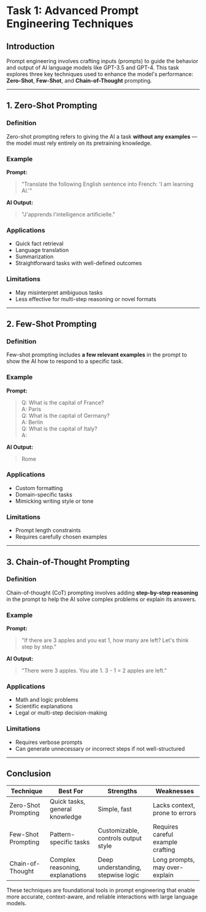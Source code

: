 # Task 1: Advanced Prompt Engineering Techniques

## Introduction
Prompt engineering involves crafting inputs (prompts) to guide the behavior and output of AI language models like GPT-3.5 and GPT-4. This task explores three key techniques used to enhance the model's performance: **Zero-Shot**, **Few-Shot**, and **Chain-of-Thought** prompting.

---

## 1. Zero-Shot Prompting

###  Definition
Zero-shot prompting refers to giving the AI a task **without any examples** — the model must rely entirely on its pretraining knowledge.

###  Example
**Prompt:**  
> "Translate the following English sentence into French: 'I am learning AI.'"

**AI Output:**  
> "J'apprends l'intelligence artificielle."

###  Applications
- Quick fact retrieval
- Language translation
- Summarization
- Straightforward tasks with well-defined outcomes

###  Limitations
- May misinterpret ambiguous tasks
- Less effective for multi-step reasoning or novel formats

---

## 2. Few-Shot Prompting

###  Definition
Few-shot prompting includes **a few relevant examples** in the prompt to show the AI how to respond to a specific task.

###  Example
**Prompt:**
> Q: What is the capital of France?  
> A: Paris  
> Q: What is the capital of Germany?  
> A: Berlin  
> Q: What is the capital of Italy?  
> A:

**AI Output:**  
> Rome

###  Applications
- Custom formatting
- Domain-specific tasks
- Mimicking writing style or tone

###  Limitations
- Prompt length constraints
- Requires carefully chosen examples

---

## 3. Chain-of-Thought Prompting

###  Definition
Chain-of-thought (CoT) prompting involves adding **step-by-step reasoning** in the prompt to help the AI solve complex problems or explain its answers.

###  Example
**Prompt:**  
> "If there are 3 apples and you eat 1, how many are left? Let's think step by step."

**AI Output:**  
> "There were 3 apples. You ate 1. 3 - 1 = 2 apples are left."

###  Applications
- Math and logic problems
- Scientific explanations
- Legal or multi-step decision-making

###  Limitations
- Requires verbose prompts
- Can generate unnecessary or incorrect steps if not well-structured

---

## Conclusion

| Technique           | Best For                        | Strengths                          | Weaknesses                        |
|--------------------|----------------------------------|------------------------------------|-----------------------------------|
| Zero-Shot Prompting | Quick tasks, general knowledge  | Simple, fast                       | Lacks context, prone to errors    |
| Few-Shot Prompting  | Pattern-specific tasks          | Customizable, controls output style| Requires careful example crafting |
| Chain-of-Thought    | Complex reasoning, explanations | Deep understanding, stepwise logic | Long prompts, may over-explain    |

These techniques are foundational tools in prompt engineering that enable more accurate, context-aware, and reliable interactions with large language models.

